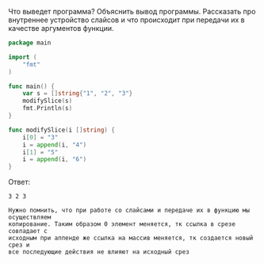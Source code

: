 Что выведет программа? Объяснить вывод программы. Рассказать про внутреннее устройство слайсов и что происходит при передачи их в качестве аргументов функции.

```go
package main

import (
	"fmt"
)

func main() {
	var s = []string{"1", "2", "3"}
	modifySlice(s)
	fmt.Println(s)
}

func modifySlice(i []string) {
	i[0] = "3"
	i = append(i, "4")
	i[1] = "5"
	i = append(i, "6")
}
```

Ответ:
```
3 2 3

Нужно помнить, что при работе со слайсами и передаче их в функцию мы осуществляем
копирование. Таким образом 0 элемент меняется, тк ссылка в срезе совпадает с 
исходным при аппенде же ссылка на массив меняется, тк создается новый срез и 
все последующие действия не влияют на исходный срез
```
